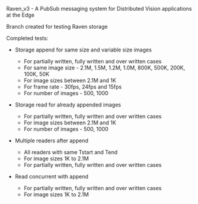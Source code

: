 Raven_v3 - A PubSub messaging system for Distributed Vision applications at the Edge

Branch created for testing Raven storage

Completed tests: 
- Storage append for same size and variable size images
	- For partially written, fully written and over written cases
	- For same image size - 2.1M, 1.5M, 1.2M, 1.0M, 800K, 500K, 200K, 100K, 50K 
	- For image sizes between 2.1M and 1K
	- For frame rate - 30fps, 24fps and 15fps
	- For number of images - 500, 1000

- Storage read for already appended images
	- For partially written, fully written and over written cases
	- For image sizes between 2.1M and 1K 
	- For number of images - 500, 1000

- Multiple readers after append
	- All readers with same Tstart and Tend
	- For image sizes 1K to 2.1M
	- For partially written, fully written and over written cases

- Read concurrent with append
	- For partially written, fully written and over written cases
	- For image sizes 1K to 2.1M



